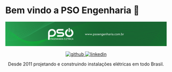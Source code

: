 # Bem vindo a PSO Engenharia 👋

<p align="center">
  <a href="https://psoengenharia.com.br" target="_blank">
    <img alt="pso-eng-logo" alt="PSO Engenharia Logo" src="./assets/banner-git.png"/> 
  </a>
</p>

<p align="center">
  <a href="https://github.com/psoengenhariaeletrica" target="_blank" alt="github">
    <img src="https://img.shields.io/badge/%40psoengenhariaeletrica-grey?style=for-the-badge&logo=github" alt="github" />
  </a>
  <a href="https://www.linkedin.com/company/pso-engenharia/" target="_blank" alt="linkedin">
    <img src="https://img.shields.io/badge/%40psoengenharia-blue?style=for-the-badge&logo=linkedin" alt="linkedin" />
  </a>
</p>
<p align="center">Desde 2011 projetando e construindo instalações elétricas em todo Brasil.</p>
